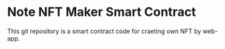 # Note NFT Maker Smart Contract

This git repository is a smart contract code for craeting own NFT by web-app.
